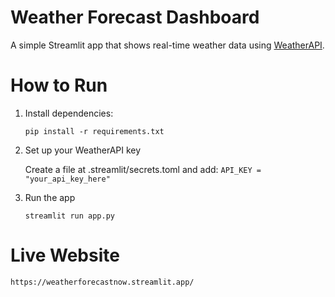#   Weather Forecast Dashboard

A simple Streamlit app that shows real-time weather data using [WeatherAPI](https://www.weatherapi.com/).

#   How to Run

1. Install dependencies:

    ```pip install -r requirements.txt```

2. Set up your WeatherAPI key

    Create a file at .streamlit/secrets.toml and add:
    ```API_KEY = "your_api_key_here"```

3. Run the app

    ```streamlit run app.py```

# Live Website

```https://weatherforecastnow.streamlit.app/```
